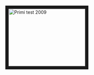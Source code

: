 

<a href="http://www.youtube.com/watch?feature=player_embedded&v=MknxY3Iuu9Q
" target="_blank"><img src="http://img.youtube.com/vi/MknxY3Iuu9Q/10.jpg" 
alt="Primi test 2009" width="240" height="180" border="10" /></a>




